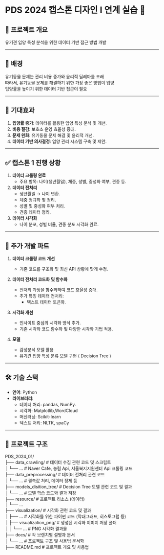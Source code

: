 # **PDS 2024 캡스톤 디자인 I 연계 실습** 🚀


## 📖 **프로젝트 개요**
유기견 입양 특성 분석을 위한 데이터 기반 접근 방법 개발

---

## 🐾 배경
유기동물 문제는 관리 비용 증가와 윤리적 딜레마를 초래  
따라서, 유기동물 문제를 해결하기 위한 가장 좋은 방법이 입양  
입양률을 높이기 위한 데이터 기반 접근이 필요

---

## 🌟 기대효과
1. **입양률 증가**: 데이터를 활용한 입양 특성 분석 및 개선.
2. **비용 절감**: 보호소 운영 효율성 증대.
3. **문제 완화**: 유기동물 문제 해결 및 윤리적 개선.
4. **데이터 기반 의사결정**: 입양 관리 시스템 구축 및 제안.

---
## ✅ **캡스톤 1 진행 상황**
1. **데이터 크롤링 완료**
   - 주요 항목: 나이(생년월일), 체중, 성별, 중성화 여부, 견종 등.
2. **데이터 전처리**
   - 생년월일 → 나이 변환.
   - 체중 정규화 및 정리.
   - 성별 및 중성화 여부 처리.
   - 견종 데이터 정리.
3. **데이터 시각화**
   - 나이 분포, 성별 비율, 견종 분포 시각화 완료.

---

## 🔄 **추가 개발 파트**
1. **데이터 크롤링 코드 개선**
   - 기존 코드를 구조화 및 최신 API 상황에 맞게 수정.

2. **데이터 전처리 코드화 및 함수화**
   - 전처리 과정을 함수화하여 코드 효율성 증대.
   - 추가 특징 데이터 전처리:
     - 텍스트 데이터 토큰화.

3. **시각화 개선**
   - 인사이트 중심의 시각화 방식 추가.
   - 기존 시각화 코드 함수화 및 다양한 시각화 기법 적용.

4. **모델**
   - 감성분석 모델 활용
   - 유기견 입양 특성 분류 모델 구현 ( Decision Tree )

---


## 🛠 **기술 스택**
- **언어**: Python
- **라이브러리**: 
  - 데이터 처리: pandas, NumPy.
  - 시각화: Matplotlib,WordCloud
  - 머신러닝: Scikit-learn
  - 텍스트 처리: NLTK, spaCy


---

## 📂 **프로젝트 구조**
PDS_2024_01/  
├── data_crawling/               # 데이터 수집 관련 코드 및 스크립트  
│   └── ...                      # Naver Cafe, 농림 Api, 서울복지지원센터 Api 크롤링 코드  
├── data_preprocessing/          # 데이터 전처리 관련 코드  
│   └── ...                      # 결측값 처리, 데이터 정제 등  
├── models_disition_tree/        # Decision Tree 모델 관련 코드 및 결과  
│   └── ...                      # 모델 학습 코드와 결과 저장  
├── resource/                    # 프로젝트 리소스 (데이터)  
│   └── ...  
├── visualization/               # 시각화 관련 코드 및 결과  
│   ├── ...                      # 시각화를 위한 파이썬 코드 (막대그래프, 히스토그램 등)  
│   ├── visualization_png/       # 생성된 시각화 이미지 저장 폴더  
│   │   └── ...                  # PNG 시각화 결과물  
├── docs/                        # 각 브랜치별 설명과 문서  
│   └── ...                      # 프로젝트 구조 및 사용법 문서화  
├── README.md                    # 프로젝트 개요 및 사용법






